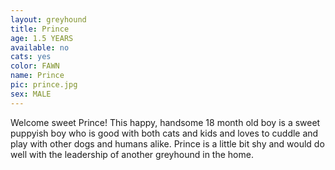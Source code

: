 ```yaml
---
layout: greyhound
title: Prince
age: 1.5 YEARS
available: no
cats: yes
color: FAWN
name: Prince
pic: prince.jpg
sex: MALE
---
```


Welcome sweet Prince! This happy, handsome 18 month old boy is a sweet puppyish boy who is good with both cats and kids and loves to cuddle and play with other dogs and humans alike. Prince is a little bit shy and would do well with the leadership of another greyhound in the home. 